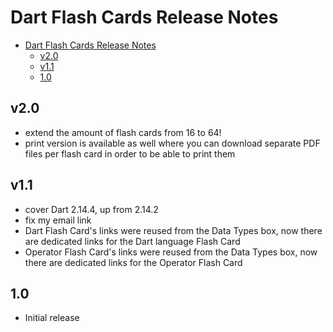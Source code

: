 # Dart Flash Cards Release Notes

- [Dart Flash Cards Release Notes](#dart-flash-cards-release-notes)
  - [v2.0](#v20)
  - [v1.1](#v11)
  - [1.0](#10)

## v2.0
  - extend the amount of flash cards from 16 to 64!
  - print version is available as well where you can download separate PDF files per flash card in order to be able to print them
## v1.1
  - cover Dart 2.14.4, up from 2.14.2
  - fix my email link
  - Dart Flash Card's links were reused from the Data Types box, now there are dedicated links for the Dart language Flash Card
  - Operator Flash Card's links were reused from the Data Types box, now there are dedicated links for the Operator Flash Card
## 1.0
  - Initial release
